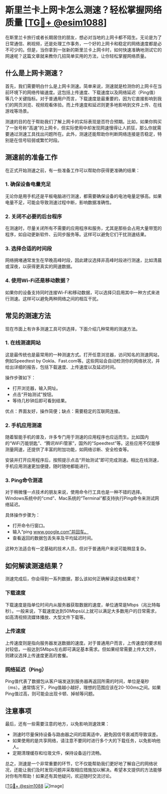 # 斯里兰卡上网卡怎么测速？轻松掌握网络质量 [[TG💪+ @esim1088](https://t.me/s/esim1088)]

在斯里兰卡旅行或者长期居住的朋友，想必对当地的上网卡都不陌生。无论是为了日常通信、刷视频，还是处理工作事务，一个好的上网卡和稳定的网络速度都是必不可少的。但是，当你拿到一张新的斯里兰卡上网卡时，如何快速准确地测试它的网速呢？这篇文章就来教你几招简单实用的方法，让你轻松掌握网络质量。

## 什么是上网卡测速？

首先，我们需要明白什么是上网卡测速。简单来说，测速就是检测你的上网卡在当前环境下的网络传输速度。这包括上传速度、下载速度以及网络延迟（Ping值）等几个关键指标。对于普通用户而言，下载速度是最重要的，因为它直接影响到我们的网页浏览、视频观看体验。而上传速度和延迟则更多地影响到文件上传、在线游戏等场景。

测速的目的在于帮助我们了解上网卡的实际表现是否符合预期。比如，如果你购买了一张号称“高速”的上网卡，但实际使用中却发现网速慢得让人抓狂，那么你就需要通过测速工具找出问题所在。此外，测速还能帮助你判断网络连接是否稳定，特别是在信号较弱或繁忙时段。

## 测速前的准备工作

在正式开始测速之前，有一些准备工作可以帮助你获得更准确的结果：

### 1. 确保设备电量充足

无论你是用手机还是平板电脑进行测速，都需要确保设备的电池电量足够高。如果电量不足，可能会导致测速过程中断，影响数据准确性。

### 2. 关闭不必要的后台程序

在测速时，尽量关闭所有不需要的应用程序和服务，尤其是那些会占用大量带宽的程序，如自动更新软件、云同步服务等。这样可以避免它们干扰测速结果。

### 3. 选择合适的时间段

网络拥堵通常发生在早晚高峰时段，因此建议选择非高峰时段进行测速，比如清晨或深夜，以获得更真实的网速数据。

### 4. 使用Wi-Fi还是移动数据？

如果你的设备支持同时连接Wi-Fi和移动数据，可以选择只启用其中一种方式来进行测速。这样可以避免两种网络之间的相互干扰。

## 常见的测速方法

现在市面上有许多测速工具可供选择，下面介绍几种常用的测速方法。

### 1. 在线测速网站

这是最传统也是最常用的一种测速方式。打开任意浏览器，访问知名的测速网站，例如Speedtest by Ookla、Fast.com等。这些网站会自动检测你的网络状况，并给出详细的报告，包括下载速度、上传速度以及延迟时间。

操作步骤如下：
- 打开浏览器，输入网址。
- 点击“开始测试”按钮。
- 等待几秒钟后即可看到结果。

优点：界面友好，操作简便；缺点：需要稳定的互联网连接。

### 2. 手机应用测速

随着智能手机的普及，许多专门用于测速的应用程序也应运而生。比如国内的“WiFi万能钥匙”、“腾讯WiFi管家”，国外的“Speedtest”等。这些应用不仅能够测量网速，还提供了丰富的附加功能，如网络诊断、安全检查等。

安装并打开应用程序后，按照提示点击“开始测试”即可完成测速。相比在线测速，手机应用测速更加便捷，随时随地都能进行。

### 3. Ping命令测速

对于稍微懂一点技术的朋友来说，使用命令行工具也是一种不错的选择。Windows系统中的“cmd”、Mac系统的“Terminal”都支持执行Ping命令来测试网络延迟。

具体操作步骤为：
- 打开命令行窗口。
- 输入“ping www.google.com”并回车。
- 查看返回的数据包丢失率及平均延迟时间。

这种方法适合有一定基础的技术人员，但对于普通用户来说可能稍显复杂。

## 如何解读测速结果？

测速完成后，你会得到一系列数据，那么该如何正确解读这些结果呢？

### 下载速度

下载速度是指单位时间内从服务器获取数据的速度，单位通常是Mbps（兆比特每秒）。一般来说，下载速度达到50Mbps以上就可以满足大多数用户的日常需求，如高清视频流媒体播放、大型文件下载等。

### 上传速度

上传速度则是指向服务器发送数据的速度。对于普通用户而言，上传速度的要求相对较低，一般达到5Mbps左右即可满足基本需求。但如果经常需要上传大文件，则建议选择上传速度更高的套餐。

### 网络延迟（Ping）

Ping值代表了数据包从客户端发送到服务器再返回所需的时间，单位是毫秒（ms）。通常情况下，Ping值越小越好，理想的范围应该在20-100ms之间。如果Ping值过高，则可能会出现卡顿、掉帧等问题。

## 注意事项

最后，还有一些需要注意的地方，以免影响测速效果：

- 测速时尽量保持设备与路由器之间的距离适中，避免因信号衰减而导致误差。
- 如果使用的是共享网络，请注意不要同时进行多个大的下载任务，以免影响他人。
- 定期清理缓存和垃圾文件，保持设备运行流畅。

总之，测速是一个非常重要的环节，它不仅能帮助我们更好地了解自己的网络状况，还能让我们及时发现问题并采取相应措施加以解决。希望本文提供的方法能够对你有所帮助！如果还有其他疑问，欢迎随时交流讨论。

[[TG💪+ @esim1088](https://t.me/s/esim1088) ![Image](https://i.postimg.cc/4NQfJmqS/Snipaste-2025-05-13-00-14-12.png)]